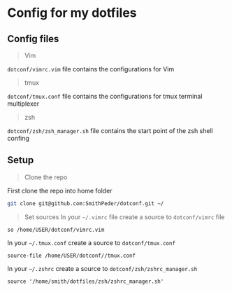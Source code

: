 # Config for my dotfiles

## Config files

> Vim

`dotconf/vimrc.vim` file contains the configurations for Vim

> tmux

`dotconf/tmux.conf` file contains the configurations for tmux terminal multiplexer

> zsh

`dotconf/zsh/zsh_manager.sh` file contains the start point of the zsh shell confing

## Setup
> Clone the repo

First clone the repo into home folder
```bash
git clone git@github.com:SmithPeder/dotconf.git ~/
```

> Set sources
In your `~/.vimrc` file create a source to `dotconf/vimrc` file 
```vim
so /home/USER/dotconf/vimrc.vim
```

In your `~/.tmux.conf` create a source to `dotconf/tmux.conf`
```vim
source-file /home/USER/dotconf//tmux.conf
```

In your `~/.zshrc` create a source to `dotconf/zsh/zshrc_manager.sh`
```vim
source '/home/smith/dotfiles/zsh/zshrc_manager.sh'
```

